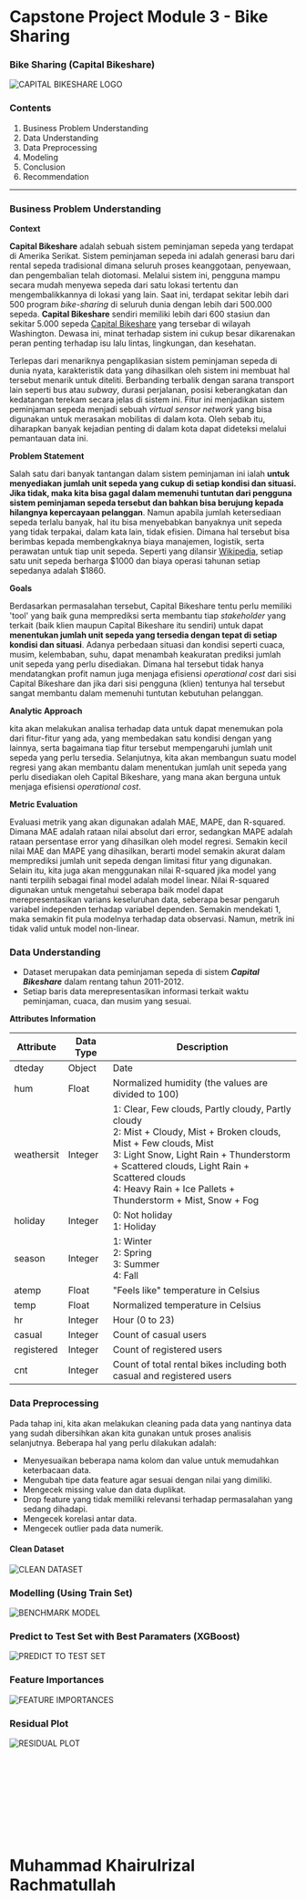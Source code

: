 # Capstone Project Module 3 - Bike Sharing
### **Bike Sharing (Capital Bikeshare)**

![CAPITAL BIKESHARE LOGO](https://user-images.githubusercontent.com/107845860/188307123-87e7eee9-0198-4ae1-87b6-58bb958680aa.png)

### **Contents**

1. Business Problem Understanding
2. Data Understanding
3. Data Preprocessing
4. Modeling
5. Conclusion
6. Recommendation

****
### **Business Problem Understanding**
**Context**<br>

**Capital Bikeshare** adalah sebuah sistem peminjaman sepeda yang terdapat di Amerika Serikat. Sistem peminjaman sepeda ini adalah generasi baru dari rental sepeda tradisional dimana seluruh proses keanggotaan, penyewaan, dan pengembalian telah diotomasi. Melalui sistem ini, pengguna mampu secara mudah menyewa sepeda dari satu lokasi tertentu dan mengembalikkannya di lokasi yang lain. Saat ini, terdapat sekitar lebih dari 500 program *bike-sharing* di seluruh dunia dengan lebih dari 500.000 sepeda. **Capital Bikeshare** sendiri memiliki lebih dari 600 stasiun dan sekitar 5.000 sepeda [Capital Bikeshare](https://capitalbikeshare.com/) yang tersebar di wilayah Washington. Dewasa ini, minat terhadap sistem ini cukup besar dikarenakan peran penting terhadap isu lalu lintas, lingkungan, dan kesehatan.

Terlepas dari menariknya pengaplikasian sistem peminjaman sepeda di dunia nyata, karakteristik data yang dihasilkan oleh sistem ini membuat hal tersebut menarik untuk diteliti. Berbanding terbalik dengan sarana transport lain seperti bus atau *subway*, durasi perjalanan, posisi keberangkatan dan kedatangan terekam secara jelas di sistem ini. Fitur ini menjadikan sistem peminjaman sepeda menjadi sebuah *virtual sensor network* yang bisa digunakan untuk merasakan mobilitas di dalam kota. Oleh sebab itu, diharapkan banyak kejadian penting di dalam kota dapat dideteksi melalui pemantauan data ini.
<br>

**Problem Statement**<br>

Salah satu dari banyak tantangan dalam sistem peminjaman ini ialah **untuk menyediakan jumlah unit sepeda yang cukup di setiap kondisi dan situasi. Jika tidak, maka kita bisa gagal dalam memenuhi tuntutan dari pengguna sistem peminjaman sepeda tersebut dan bahkan bisa berujung kepada hilangnya kepercayaan pelanggan**. Namun apabila jumlah ketersediaan sepeda terlalu banyak, hal itu bisa menyebabkan banyaknya unit sepeda yang tidak terpakai, dalam kata lain, tidak efisien. Dimana hal tersebut bisa berimbas kepada membengkaknya biaya manajemen, logistik, serta perawatan untuk tiap unit sepeda. Seperti yang dilansir [Wikipedia](https://en.wikipedia.org/wiki/Capital_Bikeshare), setiap satu unit sepeda berharga $1000 dan biaya operasi tahunan setiap sepedanya adalah $1860.
<br>

**Goals**<br>

Berdasarkan permasalahan tersebut, Capital Bikeshare tentu perlu memiliki 'tool' yang baik guna memprediksi serta membantu tiap *stakeholder* yang terkait (baik klien maupun Capital Bikeshare itu sendiri) untuk dapat **menentukan jumlah unit sepeda yang tersedia dengan tepat di setiap kondisi dan situasi**. Adanya perbedaan situasi dan kondisi seperti cuaca, musim, kelembaban, suhu, dapat menambah keakuratan prediksi jumlah unit sepeda yang perlu disediakan. Dimana hal tersebut tidak hanya mendatangkan profit namun juga menjaga efisiensi *operational cost* dari sisi Capital Bikeshare dan jika dari sisi pengguna (klien) tentunya hal tersebut sangat membantu dalam memenuhi tuntutan kebutuhan pelanggan.
<br>

**Analytic Approach**<br>

kita akan melakukan analisa terhadap data untuk dapat menemukan pola dari fitur-fitur yang ada, yang membedakan satu kondisi dengan yang lainnya, serta bagaimana tiap fitur tersebut mempengaruhi jumlah unit sepeda yang perlu tersedia. Selanjutnya, kita akan membangun suatu model regresi yang akan membantu dalam menentukan jumlah unit sepeda yang perlu disediakan oleh Capital Bikeshare, yang mana akan berguna untuk menjaga efisiensi *operational cost*.
<br>

**Metric Evaluation**<br>

Evaluasi metrik yang akan digunakan adalah MAE, MAPE, dan R-squared. Dimana MAE adalah rataan nilai absolut dari error, sedangkan MAPE adalah rataan persentase error yang dihasilkan oleh model regresi. Semakin kecil nilai MAE dan MAPE yang dihasilkan, berarti model semakin akurat dalam memprediksi jumlah unit sepeda dengan limitasi fitur yang digunakan.  Selain itu, kita juga akan menggunakan nilai R-squared jika model yang nanti terpilih sebagai final model adalah model linear. Nilai R-squared digunakan untuk mengetahui seberapa baik model dapat merepresentasikan varians keseluruhan data, seberapa besar pengaruh variabel independen terhadap variabel dependen. Semakin mendekati 1, maka semakin fit pula modelnya terhadap data observasi. Namun, metrik ini tidak valid untuk model non-linear.

### **Data Understanding**

- Dataset merupakan data peminjaman sepeda di sistem ***Capital Bikeshare*** dalam rentang tahun 2011-2012.
- Setiap baris data merepresentasikan informasi terkait waktu peminjaman, cuaca, dan musim yang sesuai.

**Attributes Information**

| **Attribute** | **Data Type** | **Description** |
| --- | --- | --- |
| dteday | Object | Date |
| hum | Float | Normalized humidity (the values are divided to 100)|
| weathersit | Integer | 1: Clear, Few clouds, Partly cloudy, Partly cloudy<br> 2: Mist + Cloudy, Mist + Broken clouds, Mist + Few clouds, Mist<br> 3: Light Snow, Light Rain + Thunderstorm + Scattered clouds, Light Rain + Scattered clouds<br> 4: Heavy Rain + Ice Pallets + Thunderstorm + Mist, Snow + Fog |
| holiday | Integer | 0: Not holiday<br> 1: Holiday |
| season | Integer | 1: Winter<br> 2: Spring<br> 3: Summer<br> 4: Fall |
| atemp | Float | "Feels like" temperature in Celsius |
| temp | Float | Normalized temperature in Celsius |
| hr | Integer | Hour (0 to 23) |
| casual | Integer | Count of casual users |
| registered | Integer | Count of registered users |
| cnt | Integer | Count of total rental bikes including both casual and registered users|

### **Data Preprocessing**

Pada tahap ini, kita akan melakukan cleaning pada data yang nantinya data yang sudah dibersihkan akan kita gunakan untuk proses analisis selanjutnya. Beberapa hal yang perlu dilakukan adalah:
- Menyesuaikan beberapa nama kolom dan value untuk memudahkan keterbacaan data.
- Mengubah tipe data feature agar sesuai dengan nilai yang dimiliki.
- Mengecek missing value dan data duplikat.
- Drop feature yang tidak memiliki relevansi terhadap permasalahan yang sedang dihadapi.
- Mengecek korelasi antar data.
- Mengecek outlier pada data numerik.

#### **Clean Dataset**

![CLEAN DATASET](https://user-images.githubusercontent.com/107845860/188306707-79126c9d-d69d-43b9-a680-2bd11672373e.png)

### **Modelling (Using Train Set)**

![BENCHMARK MODEL](https://user-images.githubusercontent.com/107845860/188306746-31fd3c84-e749-45d3-9b3b-0e3266dd305a.png)

### **Predict to Test Set with Best Paramaters (XGBoost)**

![PREDICT TO TEST SET](https://user-images.githubusercontent.com/107845860/188306876-1713bb09-0ef1-41c6-a8d2-cb52013fb7b0.png)

### **Feature Importances**

![FEATURE IMPORTANCES](https://user-images.githubusercontent.com/107845860/188306975-005aa105-fc56-4612-bc8e-9b00bbabfac8.png)

### **Residual Plot**

![RESIDUAL PLOT](https://user-images.githubusercontent.com/107845860/188307008-b823cec6-7a5c-4449-b7db-8fa4b14b633d.png)

<br>
<br>
<br>
<br>
<br>
<br>
<br>
<br>

# Muhammad Khairulrizal Rachmatullah
